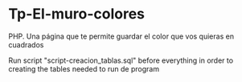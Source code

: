 # Tp-El-muro-colores
PHP. Una página que te permite guardar el color que vos quieras en cuadrados

Run script "script-creacion_tablas.sql" before everything in order to creating the tables needed to run de program
